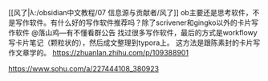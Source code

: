 [[风了|λ:/obsidian中文教程/07 信息源与贡献者/风了]]
ob主要还是思考软件，不是写作软件。有什么好的写作软件推荐吗？除了scrivener和gingko以外的卡片写作软件
@落山鸡—有不懂看群公告 找过很多写作软件，最后的方式是workflowy写卡片笔记（颗粒状的），然后成文整理到typora上。
这方法是跟陈素封的卡片写作文章学的。
https://zhuanlan.zhihu.com/p/109388901

https://www.sohu.com/a/227444108_380923
